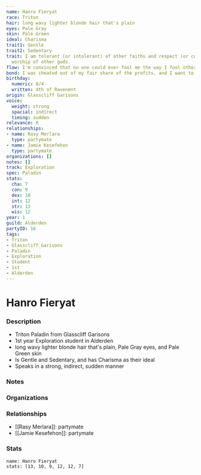```yaml
---
name: Hanro Fieryat
race: Triton
hair: long wavy lighter blonde hair that's plain
eyes: Pale Gray
skin: Pale Green
ideal: Charisma
trait1: Gentle
trait2: Sedentary
trait: I am tolerant (or intolerant) of other faiths and respect (or condemn) the
  worship of other gods.
flaw: I'm convinced that no one could ever fool me the way I fool others.
bond: I was cheated out of my fair share of the profits, and I want to get my due.
birthday:
  numeric: 8/4
  written: 4th of Ravenent
origin: Glasscliff Garisons
voice:
  weight: strong
  spacial: indirect
  timing: sudden
relevance: 0
relationships:
- name: Rasy Merlara
  type: partymate
- name: Jamie Kesefehon
  type: partymate
organizations: []
notes: []
track: Exploration
spec: Paladin
stats:
  cha: 7
  con: 9
  dex: 10
  int: 12
  str: 13
  wis: 12
year: 1
guild: Alderden
partyID: 16
tags:
- Triton
- Glasscliff_Garisons
- Paladin
- Exploration
- Student
- 1st
- Alderden
---
```

# Hanro Fieryat
### Description
- Triton Paladin from Glasscliff Garisons
- 1st year Exploration student in Alderden
- long wavy lighter blonde hair that's plain, Pale Gray eyes, and Pale Green skin
- Is Gentle and Sedentary, and has Charisma as their ideal
- Speaks in a strong, indirect, sudden manner

### Notes

### Organizations

### Relationships
- [[Rasy Merlara]]: partymate
- [[Jamie Kesefehon]]: partymate

### Stats
```statblock
name: Hanro Fieryat
stats: [13, 10, 9, 12, 12, 7]
```